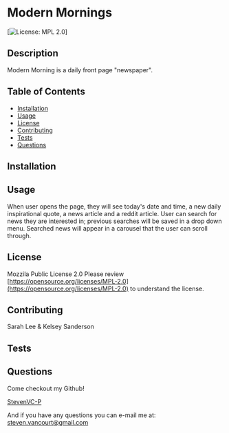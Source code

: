 
# Modern Mornings

[![License: MPL 2.0](https://img.shields.io/badge/License-MPL%202.0-brightgreen.svg)]

## Description
Modern Morning is a daily front page "newspaper".  

##  Table of Contents

* [Installation](#Installation)
* [Usage](#Usage)
* [License](#License)
* [Contributing](#Contributing)
* [Tests](#Tests)
* [Questions](#Questions)

## Installation


## Usage
When user opens the page, they will see today's date and time, a new daily inspirational quote, a news article and a reddit article. User can search for news they are interested in; previous searches will be saved in a drop down menu. Searched news will appear in a carousel that the user can scroll through.

## License
Mozzila Public License 2.0
Please review [https://opensource.org/licenses/MPL-2.0](https://opensource.org/licenses/MPL-2.0) to understand the license.

## Contributing
Sarah Lee & Kelsey Sanderson

## Tests


## Questions
Come checkout my Github!

[StevenVC-P](https://www.github/StevenVC-P)

And if you have any questions you can e-mail me at:
[steven.vancourt@gmail.com](steven.vancourt@gmail.com)